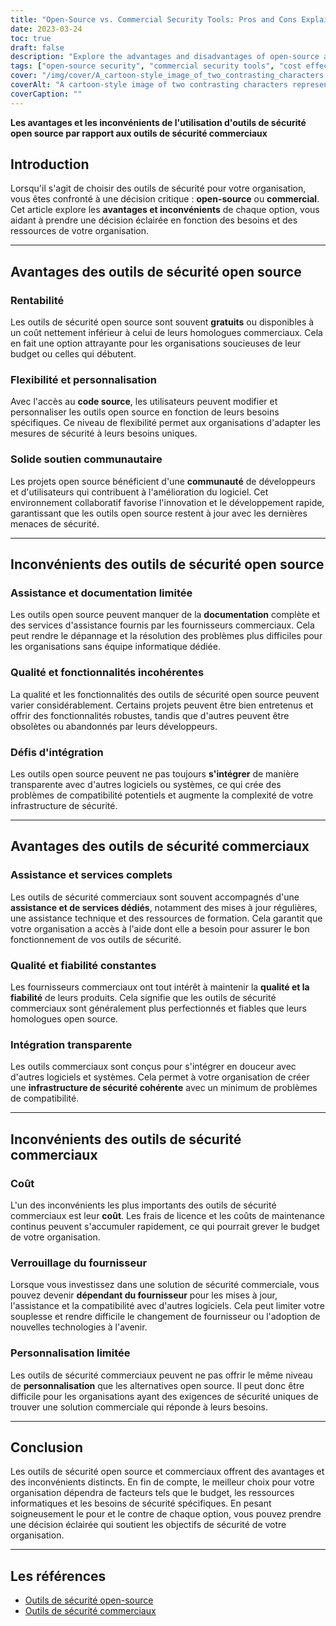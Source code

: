 ```yaml
---
title: "Open-Source vs. Commercial Security Tools: Pros and Cons Explained"
date: 2023-03-24
toc: true
draft: false
description: "Explore the advantages and disadvantages of open-source and commercial security tools, helping you make informed decisions for your organization's security strategy."
tags: ["open-source security", "commercial security tools", "cost effectiveness", "flexibility", "customizability", "community support", "limited support", "documentation", "integration challenges", "quality and reliability", "seamless integration", "vendor lock-in", "IT resources", "security infrastructure", "security solutions", "budget constraints", "unique requirements", "software compatibility", "security goals", "decision making"]
cover: "/img/cover/A_cartoon-style_image_of_two_contrasting_characters.png"
coverAlt: "A cartoon-style image of two contrasting characters representing open-source and commercial security tools, standing on opposite sides of a balanced scale, symbolizing the pros and cons of each option."
coverCaption: ""
---
```


 **Les avantages et les inconvénients de l'utilisation d'outils de sécurité open source par rapport aux outils de sécurité commerciaux**  ## Introduction  Lorsqu'il s'agit de choisir des outils de sécurité pour votre organisation, vous êtes confronté à une décision critique : **open-source** ou **commercial**. Cet article explore les **avantages et inconvénients** de chaque option, vous aidant à prendre une décision éclairée en fonction des besoins et des ressources de votre organisation.  ______  ## Avantages des outils de sécurité open source  ### Rentabilité  Les outils de sécurité open source sont souvent **gratuits** ou disponibles à un coût nettement inférieur à celui de leurs homologues commerciaux. Cela en fait une option attrayante pour les organisations soucieuses de leur budget ou celles qui débutent.  ### Flexibilité et personnalisation  Avec l'accès au **code source**, les utilisateurs peuvent modifier et personnaliser les outils open source en fonction de leurs besoins spécifiques. Ce niveau de flexibilité permet aux organisations d'adapter les mesures de sécurité à leurs besoins uniques.  ### Solide soutien communautaire  Les projets open source bénéficient d'une **communauté** de développeurs et d'utilisateurs qui contribuent à l'amélioration du logiciel. Cet environnement collaboratif favorise l'innovation et le développement rapide, garantissant que les outils open source restent à jour avec les dernières menaces de sécurité.  ______  ## Inconvénients des outils de sécurité open source  ### Assistance et documentation limitée  Les outils open source peuvent manquer de la **documentation** complète et des services d'assistance fournis par les fournisseurs commerciaux. Cela peut rendre le dépannage et la résolution des problèmes plus difficiles pour les organisations sans équipe informatique dédiée.  ### Qualité et fonctionnalités incohérentes  La qualité et les fonctionnalités des outils de sécurité open source peuvent varier considérablement. Certains projets peuvent être bien entretenus et offrir des fonctionnalités robustes, tandis que d'autres peuvent être obsolètes ou abandonnés par leurs développeurs.  ### Défis d'intégration  Les outils open source peuvent ne pas toujours **s'intégrer** de manière transparente avec d'autres logiciels ou systèmes, ce qui crée des problèmes de compatibilité potentiels et augmente la complexité de votre infrastructure de sécurité.  ______  ## Avantages des outils de sécurité commerciaux  ### Assistance et services complets  Les outils de sécurité commerciaux sont souvent accompagnés d'une **assistance et de services dédiés**, notamment des mises à jour régulières, une assistance technique et des ressources de formation. Cela garantit que votre organisation a accès à l'aide dont elle a besoin pour assurer le bon fonctionnement de vos outils de sécurité.  ### Qualité et fiabilité constantes  Les fournisseurs commerciaux ont tout intérêt à maintenir la **qualité et la fiabilité** de leurs produits. Cela signifie que les outils de sécurité commerciaux sont généralement plus perfectionnés et fiables que leurs homologues open source.  ### Intégration transparente  Les outils commerciaux sont conçus pour s'intégrer en douceur avec d'autres logiciels et systèmes. Cela permet à votre organisation de créer une **infrastructure de sécurité cohérente** avec un minimum de problèmes de compatibilité.  ______  ## Inconvénients des outils de sécurité commerciaux  ### Coût  L'un des inconvénients les plus importants des outils de sécurité commerciaux est leur **coût**. Les frais de licence et les coûts de maintenance continus peuvent s'accumuler rapidement, ce qui pourrait grever le budget de votre organisation.  ### Verrouillage du fournisseur  Lorsque vous investissez dans une solution de sécurité commerciale, vous pouvez devenir **dépendant du fournisseur** pour les mises à jour, l'assistance et la compatibilité avec d'autres logiciels. Cela peut limiter votre souplesse et rendre difficile le changement de fournisseur ou l'adoption de nouvelles technologies à l'avenir.  ### Personnalisation limitée  Les outils de sécurité commerciaux peuvent ne pas offrir le même niveau de **personnalisation** que les alternatives open source. Il peut donc être difficile pour les organisations ayant des exigences de sécurité uniques de trouver une solution commerciale qui réponde à leurs besoins.  ______  ## Conclusion  Les outils de sécurité open source et commerciaux offrent des avantages et des inconvénients distincts. En fin de compte, le meilleur choix pour votre organisation dépendra de facteurs tels que le budget, les ressources informatiques et les besoins de sécurité spécifiques. En pesant soigneusement le pour et le contre de chaque option, vous pouvez prendre une décision éclairée qui soutient les objectifs de sécurité de votre organisation.  ______  ## Les références  - [Outils de sécurité open-source](https://en.wikipedia.org/wiki/Open-source_software_security) - [Outils de sécurité commerciaux](https://en.wikipedia.org/wiki/Computer_security_software)